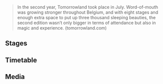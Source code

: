 >In the second year, Tomorrowland took place in July. Word-of-mouth was growing stronger throughout Belgium, and with eight stages and enough extra space to put up three thousand sleeping beauties, the second edition wasn’t only bigger in terms of attendance but also in magic and experience.
(tomorrowland.com)

## Stages

## Timetable

## Media
